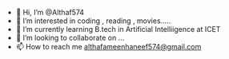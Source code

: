 - 👋 Hi, I’m @Althaf574
- 👀 I’m interested in coding , reading , movies.....
- 🌱 I’m currently learning B.tech in Artificial Intelliigence at ICET
- 💞️ I’m looking to collaborate on ...
- 📫 How to reach me althafameenhaneef574@gmail.com

<!---
Althaf574/Althaf574 is a ✨ special ✨ repository because its `README.md` (this file) appears on your GitHub profile.
You can click the Preview link to take a look at your changes.
--->
